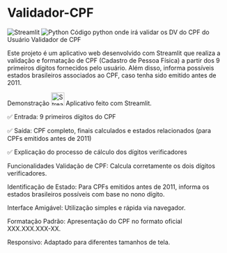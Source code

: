 # Validador-CPF
![Streamlit](https://img.shields.io/badge/Streamlit-FF4B4B?style=for-the-badge&logo=Streamlit&logoColor=white)
![Python](https://img.shields.io/badge/Python-3776AB?style=for-the-badge&logo=python&logoColor=white)
Código python onde irá validar os DV do CPF do Usuário
Validador de CPF

Este projeto é um aplicativo web desenvolvido com Streamlit que realiza a validação e formatação de CPF (Cadastro de Pessoa Física) a partir dos 9 primeiros dígitos fornecidos pelo usuário. 
Além disso, informa possíveis estados brasileiros associados ao CPF, caso tenha sido emitido antes de 2011.

Demonstração
<img src="https://streamlit.io/images/brand/streamlit-mark-color.png" alt="Streamlit Logo" width="30"/> Aplicativo feito com Streamlit.

✅ Entrada: 9 primeiros dígitos do CPF

✅ Saída: CPF completo, finais calculados e estados relacionados (para CPFs emitidos antes de 2011)

✅ Explicação do processo de cálculo dos dígitos verificadores

Funcionalidades
Validação de CPF: Calcula corretamente os dois dígitos verificadores.

Identificação de Estado: Para CPFs emitidos antes de 2011, informa os estados brasileiros possíveis com base no nono dígito.

Interface Amigável: Utilização simples e rápida via navegador.

Formatação Padrão: Apresentação do CPF no formato oficial XXX.XXX.XXX-XX.

Responsivo: Adaptado para diferentes tamanhos de tela.
